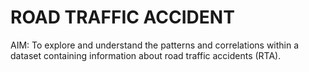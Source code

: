 <h1>ROAD TRAFFIC ACCIDENT</h1>
AIM: To explore and understand the patterns and correlations within a dataset containing information about road traffic accidents (RTA).
